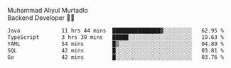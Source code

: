 Muhammad Aliyul Murtadlo
<br>
Backend Developer 👨‍💻
<br>
<!--START_SECTION:waka-->

```txt
Java             11 hrs 44 mins  ███████████████▓░░░░░░░░░   62.95 %
TypeScript       3 hrs 39 mins   █████░░░░░░░░░░░░░░░░░░░░   19.63 %
YAML             54 mins         █▒░░░░░░░░░░░░░░░░░░░░░░░   04.89 %
SQL              42 mins         █░░░░░░░░░░░░░░░░░░░░░░░░   03.81 %
Go               42 mins         █░░░░░░░░░░░░░░░░░░░░░░░░   03.76 %
```

<!--END_SECTION:waka-->
